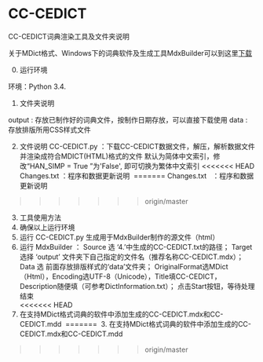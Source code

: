﻿# CC-CEDICT

CC-CEDICT词典渲染工具及文件夹说明

关于MDict格式、Windows下的词典软件及生成工具MdxBuilder可以到这里[下载](http://www.octopus-studio.com/download.cn.htm)

0. 运行环境

环境：Python 3.4.

1. 文件夹说明

output  : 存放已制作好的词典文件，按制作日期存放，可以直接下载使用
data    : 存放排版所用CSS样式文件

2. 文件说明
CC-CEDICT.py  ：下载CC-CEDICT数据文件，解压，解析数据文件并渲染成符合MDICT(HTML)格式的文件
                默认为简体中文索引，修改“HAN_SIMP = True ”为'False', 即可切换为繁体中文索引
<<<<<<< HEAD
Changes.txt   ：程序和数据更新说明
​
=======
Changes.txt   ：程序和数据更新说明


>>>>>>> origin/master
3. 工具使用方法
  0. 确保以上运行环境
  1. 运行 CC-CEDICT.py 生成用于MdxBuilder制作的源文件（html）
  2. 运行 MdxBuilder ：
    Source 选 ‘4.’中生成的CC-CEDICT.txt的路径；
    Target 选择 ‘output’ 文件夹下自己指定的文件名（推荐名称CC-CEDICT.mdx）；
    Data 选 前面存放排版样式的‘data’文件夹；
    OriginalFormat选MDict（Html），Encoding选UTF-8（Unicode），Title填CC-CEDICT，Description随便填（可参考DictInformation.txt）；
    点击Start按钮，等待处理结束  
<<<<<<< HEAD
  3. 在支持MDict格式词典的软件中添加生成的CC-CEDICT.mdx和CC-CEDICT.mdd
​
​
=======
  3. 在支持MDict格式词典的软件中添加生成的CC-CEDICT.mdx和CC-CEDICT.mdd
  

>>>>>>> origin/master
